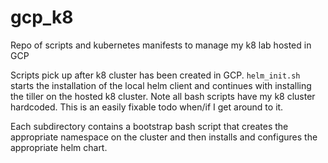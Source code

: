 # gcp_k8
Repo of scripts and kubernetes manifests to manage my k8 lab hosted in GCP

Scripts pick up after k8 cluster has been created in GCP. `helm_init.sh` starts the installation of the local helm client and continues with installing the tiller on the hosted k8 cluster. Note all bash scripts have my k8 cluster hardcoded. This is an easily fixable todo when/if I get around to it.

Each subdirectory contains a bootstrap bash script that creates the appropriate namespace on the cluster and then installs and configures the appropriate helm chart.
